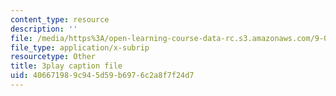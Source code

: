 ```yaml
---
content_type: resource
description: ''
file: /media/https%3A/open-learning-course-data-rc.s3.amazonaws.com/9-00-introduction-to-psychology-fall-2004/406671989c945d59b6976c2a8f7f24d7_10506.vtt
file_type: application/x-subrip
resourcetype: Other
title: 3play caption file
uid: 40667198-9c94-5d59-b697-6c2a8f7f24d7
---
```

